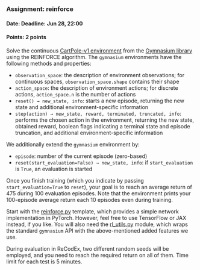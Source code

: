 ### Assignment: reinforce
#### Date: Deadline: Jun 28, 22:00
#### Points: 2 points

Solve the continuous [CartPole-v1 environment](https://gymnasium.farama.org/environments/classic_control/cart_pole/)
from the [Gymnasium library](https://gymnasium.farama.org/) using the REINFORCE
algorithm. The `gymnasium` environments have the following methods and
properties:
- `observation_space`: the description of environment observations; for
  continuous spaces, `observation_space.shape` contains their shape
- `action_space`: the description of environment actions; for discrete
  actions, `action_space.n` is the number of actions
- `reset() → new_state, info`: starts a new episode, returning the new
  state and additional environment-specific information
- `step(action) → new_state, reward, terminated, truncated, info`: performs the
  chosen action in the environment, returning the new state, obtained reward,
  boolean flags indicating a terminal state and episode truncation, and
  additional environment-specific information

We additionally extend the `gymnasium` environment by:
- `episode`: number of the current episode (zero-based)
- `reset(start_evaluation=False) → new_state, info`: if `start_evaluation` is
  `True`, an evaluation is started

Once you finish training (which you indicate by passing `start_evaluation=True`
to `reset`), your goal is to reach an average return of 475 during 100
evaluation episodes. Note that the environment prints your 100-episode
average return each 10 episodes even during training.

Start with the [reinforce.py](https://github.com/ufal/npfl138/tree/master/labs/12/reinforce.py)
template, which provides a simple network implementation in PyTorch. However,
feel free to use TensorFlow or JAX instead, if you like.
You will also need the [rl_utils.py](https://github.com/ufal/npfl138/blob/master/labs/12/rl_utils.py)
module, which wraps the standard `gymnasium` API with the above-mentioned added features we use.

During evaluation in ReCodEx, two different random seeds will be employed, and
you need to reach the required return on all of them. Time limit for each test
is 5 minutes.
